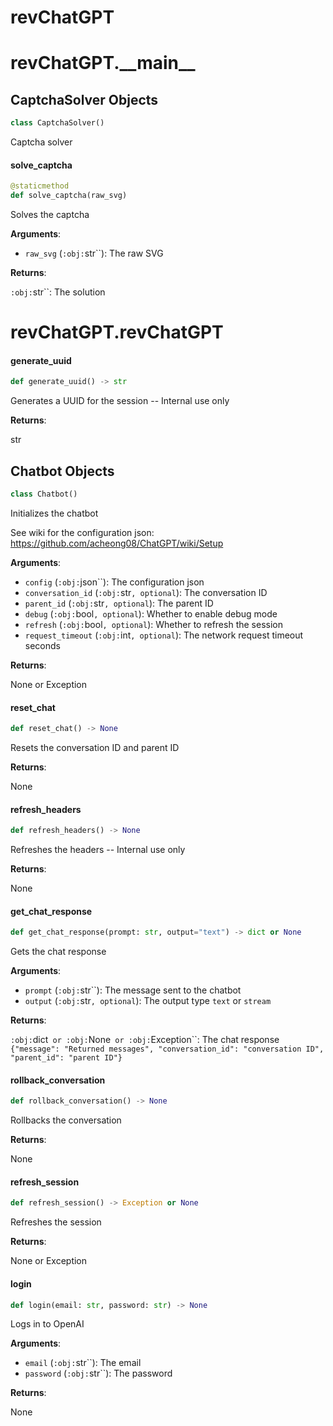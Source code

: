 <a id="revChatGPT"></a>

# revChatGPT

<a id="revChatGPT.__main__"></a>

# revChatGPT.\_\_main\_\_

<a id="revChatGPT.__main__.CaptchaSolver"></a>

## CaptchaSolver Objects

```python
class CaptchaSolver()
```

Captcha solver

<a id="revChatGPT.__main__.CaptchaSolver.solve_captcha"></a>

#### solve\_captcha

```python
@staticmethod
def solve_captcha(raw_svg)
```

Solves the captcha

**Arguments**:

- `raw_svg` (`:obj:`str``): The raw SVG

**Returns**:

`:obj:`str``: The solution

<a id="revChatGPT.revChatGPT"></a>

# revChatGPT.revChatGPT

<a id="revChatGPT.revChatGPT.generate_uuid"></a>

#### generate\_uuid

```python
def generate_uuid() -> str
```

Generates a UUID for the session -- Internal use only

**Returns**:

str

<a id="revChatGPT.revChatGPT.Chatbot"></a>

## Chatbot Objects

```python
class Chatbot()
```

Initializes the chatbot

See wiki for the configuration json:
https://github.com/acheong08/ChatGPT/wiki/Setup

**Arguments**:

- `config` (`:obj:`json``): The configuration json
- `conversation_id` (`:obj:`str`, optional`): The conversation ID
- `parent_id` (`:obj:`str`, optional`): The parent ID
- `debug` (`:obj:`bool`, optional`): Whether to enable debug mode
- `refresh` (`:obj:`bool`, optional`): Whether to refresh the session
- `request_timeout` (`:obj:`int`, optional`): The network request timeout seconds

**Returns**:

None or Exception

<a id="revChatGPT.revChatGPT.Chatbot.reset_chat"></a>

#### reset\_chat

```python
def reset_chat() -> None
```

Resets the conversation ID and parent ID

**Returns**:

None

<a id="revChatGPT.revChatGPT.Chatbot.refresh_headers"></a>

#### refresh\_headers

```python
def refresh_headers() -> None
```

Refreshes the headers -- Internal use only

**Returns**:

None

<a id="revChatGPT.revChatGPT.Chatbot.get_chat_response"></a>

#### get\_chat\_response

```python
def get_chat_response(prompt: str, output="text") -> dict or None
```

Gets the chat response

**Arguments**:

- `prompt` (`:obj:`str``): The message sent to the chatbot
- `output` (`:obj:`str`, optional`): The output type `text` or `stream`

**Returns**:

`:obj:`dict` or :obj:`None` or :obj:`Exception``: The chat response `{"message": "Returned messages", "conversation_id": "conversation ID", "parent_id": "parent ID"}`

<a id="revChatGPT.revChatGPT.Chatbot.rollback_conversation"></a>

#### rollback\_conversation

```python
def rollback_conversation() -> None
```

Rollbacks the conversation

**Returns**:

None

<a id="revChatGPT.revChatGPT.Chatbot.refresh_session"></a>

#### refresh\_session

```python
def refresh_session() -> Exception or None
```

Refreshes the session

**Returns**:

None or Exception

<a id="revChatGPT.revChatGPT.Chatbot.login"></a>

#### login

```python
def login(email: str, password: str) -> None
```

Logs in to OpenAI

**Arguments**:

- `email` (`:obj:`str``): The email
- `password` (`:obj:`str``): The password

**Returns**:

None

